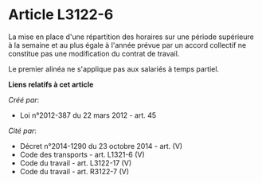 # Article L3122-6

La mise en place d'une répartition des horaires sur une période supérieure à la semaine et au plus égale à l'année prévue par
un accord collectif ne constitue pas une modification du contrat de travail.

Le premier alinéa ne s'applique pas aux salariés à temps partiel.

**Liens relatifs à cet article**

_Créé par_:

  - Loi n°2012-387 du 22 mars 2012 - art. 45

_Cité par_:

  - Décret n°2014-1290 du 23 octobre 2014 - art. (V)
  - Code des transports - art. L1321-6 (V)
  - Code du travail - art. L3122-17 (V)
  - Code du travail - art. R3122-7 (V)
